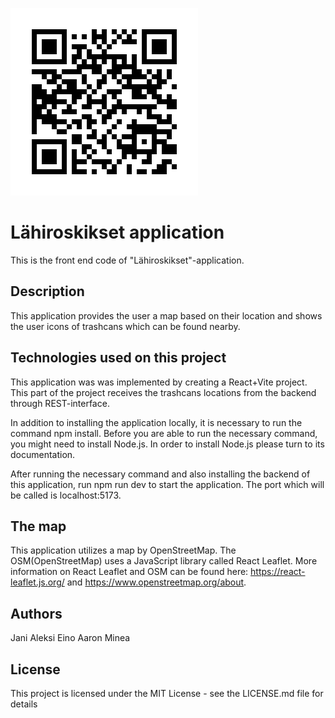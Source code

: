 ![QRcode to GitHub Pages deployment](https://github.com/Garbage-people/roskisAppFront/blob/main/public/images/QRcodeLink.png)

# Lähiroskikset application
This is the front end code of "Lähiroskikset"-application.

## Description
This application provides the user a map based on their location and shows the user icons of trashcans which can be found nearby. 

## Technologies used on this project
This application was was implemented by creating a React+Vite project. This part of the project receives the trashcans locations from the backend through REST-interface.

In addition to installing the application locally, it is necessary to run the command npm install. Before you are able to run the necessary command, you might need to install Node.js. In order to install Node.js please turn to its documentation.

After running the necessary command and also installing the backend of this application, run npm run dev to start the application. The port which will be called is localhost:5173.

## The map
This application utilizes a map by OpenStreetMap. The OSM(OpenStreetMap) uses a JavaScript library called React Leaflet. More information on React Leaflet and OSM can be found here: https://react-leaflet.js.org/ and https://www.openstreetmap.org/about.

## Authors
Jani
Aleksi
Eino
Aaron
Minea

## License
This project is licensed under the MIT License - see the LICENSE.md file for details
